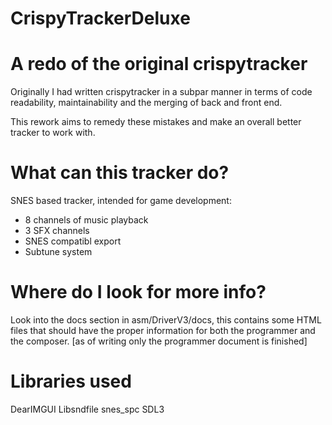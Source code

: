 # CrispyTrackerDeluxe

# A redo of the original crispytracker

Originally I had written crispytracker in a subpar manner in terms of code readability, maintainability and the merging of back and front end.

This rework aims to remedy these mistakes and make an overall better tracker to work with.

# What can this tracker do?

SNES based tracker, intended for game development:
- 8 channels of music playback
- 3 SFX channels
- SNES compatibl export
- Subtune system

# Where do I look for more info?
Look into the docs section in asm/DriverV3/docs, this contains some HTML files that should have the proper information for both the programmer and the composer. [as of writing only the programmer document is finished]

# Libraries used
DearIMGUI
Libsndfile
snes_spc
SDL3